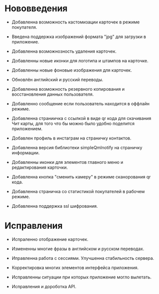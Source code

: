 # Нововведения

* Добавленна возможность кастомизации карточек в режиме покупателя.

* Введена поддержка изображений формата "jpg" для загрузки в приложение.

* Добавленна возможнозность удаления карточек.

* Добавленны новые иконки для логотипа и штампов на карточке.

* Добавленны новые фоновые изображения для карточек.

* Обновлён английский и русский переводы. 

* Добавленна возможность резервного копирования и восстановления данных пользователя.

* Добавленно сообщение если пользователь находится в оффлайн режиме. 

* Добавленна страниичка с ссылкой в виде qr кода для скачивания Чит карты, для того что бы можно было удобно поделится приложением. 

* Добавлен профиль в инстаграм на страничку контактов.

* Добавленна версия библиотеки simpleQmlnotify на страничку информации.

* Добавленны иконки для элементов главного меню и редактирования карточки.

* Добавленна кнопка "сменить камеру" в режиме сканорования qr кода.

* Добавленна страничка со статистикой покупателей в рабочем режиме.

* Добавленна поддержка ssl шифрования. 

# Исправления

* Испраленно отображение карточек.

* Измененны многие фразы в английском и русском переводах.

* Иправленна работа с сессиями. Улучшенна стабильность сервера.

* Корректировка многих элементов интерфейса приложения.

* Исправленны ситуации при которых приложение могло вылетать.

* Исправления и дороботка API.